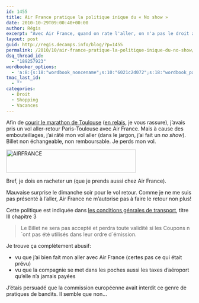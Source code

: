 ```yaml
---
id: 1455
title: Air France pratique la politique inique du « No show »
date: 2010-10-29T09:00:40+00:00
author: Régis
excerpt: "Avec Air France, quand on rate l'aller, on n'a pas le droit au retour..."
layout: post
guid: http://regis.decamps.info/blog/?p=1455
permalink: /2010/10/air-france-pratique-la-politique-inique-du-no-show/
dsq_thread_id:
  - "189257923"
wordbooker_options:
  - 'a:8:{s:18:"wordbook_noncename";s:10:"6021c2d072";s:18:"wordbook_page_post";s:4:"-100";s:18:"wordbook_orandpage";s:1:"2";s:23:"wordbook_default_author";s:1:"1";s:23:"wordbook_extract_length";s:3:"256";s:19:"wordbook_actionlink";s:3:"300";s:18:"wordbook_attribute";s:0:"";s:29:"wordbooker_status_update_text";s:33:"New blog post :  %title% - %link%";}'
tmac_last_id:
  - ""
categories:
  - Droit
  - Shopping
  - Vacances
---
```

Afin de [courir le marathon de Toulouse](http://www.lemarathondugrandtoulouse.fr/) ([en relais](http://runkeeper.com/user/regisdecamps/activity/18916007), je vous rassure), j&rsquo;avais pris un vol aller-retour Paris-Toulouse avec Air France. Mais à cause des embouteillages, j&rsquo;ai râté mon vol aller (dans le jargon, j&rsquo;ai fait un _no show_). Billet non échangeable, non remboursable. Je perds mon vol.
  
[<img src="http://regis.decamps.info/blog/wp-content/uploads/2010/10/Air-France-logo-350x62.jpg" alt="AIRFRANCE" title="Air-France logo" width="350" height="62" class="alignnone size-medium wp-image-1728" srcset="http://regis.decamps.info/blog/wp-content/uploads/2010/10/Air-France-logo-350x62.jpg 350w, http://regis.decamps.info/blog/wp-content/uploads/2010/10/Air-France-logo-1024x183.jpg 1024w, http://regis.decamps.info/blog/wp-content/uploads/2010/10/Air-France-logo.jpg 1037w" sizes="(max-width: 350px) 100vw, 350px" />](http://regis.decamps.info/blog/wp-content/uploads/2010/10/Air-France-logo.jpg)
  
Bref, je dois en racheter un (que je prends aussi chez Air France).

Mauvaise surprise le dimanche soir pour le vol retour. Comme je ne me suis pas présenté à l&rsquo;aller, Air France ne m&rsquo;autorise pas à faire le retour non plus!

Cette politique est indiquée dans [les conditions génrales de transport](http://www.airfrance.com/MA/fr/common/transverse/footer/edito_cgt1_airfrance.htm), titre III chapitre 3

> Le Billet ne sera pas accepté et perdra toute validité si les Coupons n´ont pas été utilisés dans leur ordre d´émission.

Je trouve ça complètement abusif:

  * vu que j&rsquo;ai bien fait mon aller avec Air France (certes pas ce qui était prévu)
  * vu que la compagnie se met dans les poches aussi les taxes d&rsquo;aéroport qu&rsquo;elle n&rsquo;a jamais payées

J&rsquo;étais persuadé que la commission européenne avait interdit ce genre de pratiques de bandits. Il semble que non&#8230;